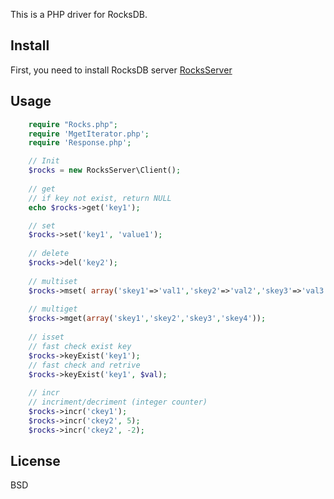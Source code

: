 This is a PHP driver for RocksDB.

## Install

First, you need to install RocksDB server [RocksServer](https://github.com/valmat/RocksServer)

## Usage
```php    
    require "Rocks.php";
    require 'MgetIterator.php';
    require 'Response.php';

    // Init
    $rocks = new RocksServer\Client();
    
    // get
    // if key not exist, return NULL
    echo $rocks->get('key1');

    // set
    $rocks->set('key1', 'value1');
    
    // delete
    $rocks->del('key2');
    
    // multiset
    $rocks->mset( array('skey1'=>'val1','skey2'=>'val2','skey3'=>'val3','skey4'=>'val4')  );
    
    // multiget
    $rocks->mget(array('skey1','skey2','skey3','skey4'));
    
    // isset
    // fast check exist key
    $rocks->keyExist('key1');
    // fast check and retrive
    $rocks->keyExist('key1', $val);
    
    // incr
    // incriment/decriment (integer counter)
    $rocks->incr('ckey1');
    $rocks->incr('ckey2', 5);
    $rocks->incr('ckey2', -2);
```

## License
BSD
